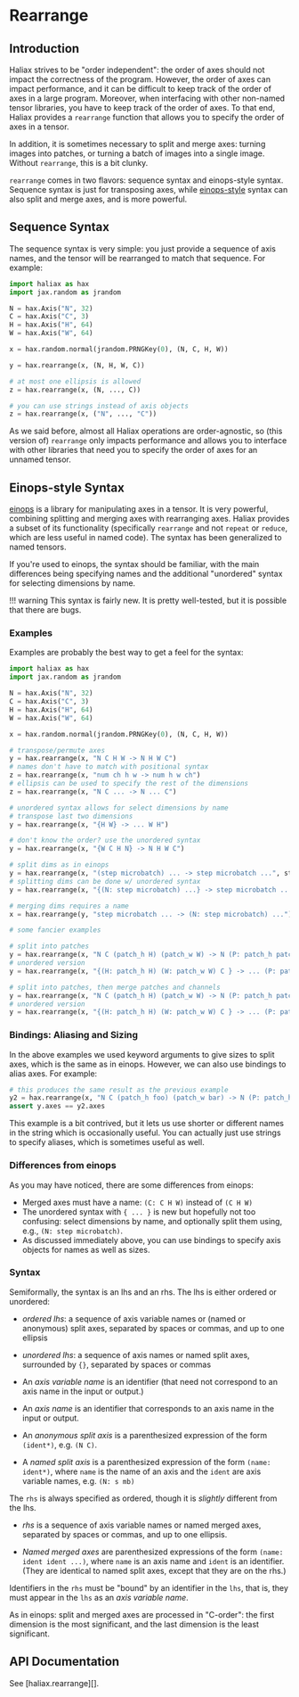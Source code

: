 # Rearrange

## Introduction

Haliax strives to be "order independent": the order of axes should not impact the correctness
of the program. However, the order of axes can impact performance, and it can be difficult to
keep track of the order of axes in a large program. Moreover, when interfacing with other
non-named tensor libraries, you have to keep track of the order of axes. To that end, Haliax
provides a `rearrange` function that allows you to specify the order of axes in a tensor.

In addition, it is sometimes necessary to split and merge axes: turning images into patches,
or turning a batch of images into a single image. Without `rearrange`, this is a bit clunky.

`rearrange` comes in two flavors: sequence syntax and einops-style syntax. Sequence
syntax is just for transposing axes, while [einops-style](https://einops.rocks/) syntax can also split and merge
axes, and is more powerful.

## Sequence Syntax

The sequence syntax is very simple: you just provide a sequence of axis names, and the tensor
will be rearranged to match that sequence. For example:

```python
import haliax as hax
import jax.random as jrandom

N = hax.Axis("N", 32)
C = hax.Axis("C", 3)
H = hax.Axis("H", 64)
W = hax.Axis("W", 64)

x = hax.random.normal(jrandom.PRNGKey(0), (N, C, H, W))

y = hax.rearrange(x, (N, H, W, C))

# at most one ellipsis is allowed
z = hax.rearrange(x, (N, ..., C))

# you can use strings instead of axis objects
z = hax.rearrange(x, ("N", ..., "C"))
```

As we said before, almost all Haliax operations are order-agnostic, so (this version of) `rearrange` only impacts performance
and allows you to interface with other libraries that need you to specify the order of axes
for an unnamed tensor.

## Einops-style Syntax

[einops](https://einops.rocks/) is a library for manipulating axes in a tensor. It is very powerful,
combining splitting and merging axes with rearranging axes. Haliax provides a subset of its functionality
(specifically `rearrange` and not `repeat` or `reduce`, which are less useful in named code). The syntax has been generalized to named
tensors.

If you're used to einops, the syntax should be familiar, with the main differences being specifying names
and the additional "unordered" syntax for selecting dimensions by name.

!!! warning
    This syntax is fairly new. It is pretty well-tested, but it is possible that there are bugs.

### Examples

Examples are probably the best way to get a feel for the syntax:

```python
import haliax as hax
import jax.random as jrandom

N = hax.Axis("N", 32)
C = hax.Axis("C", 3)
H = hax.Axis("H", 64)
W = hax.Axis("W", 64)

x = hax.random.normal(jrandom.PRNGKey(0), (N, C, H, W))

# transpose/permute axes
y = hax.rearrange(x, "N C H W -> N H W C")
# names don't have to match with positional syntax
z = hax.rearrange(x, "num ch h w -> num h w ch")
# ellipsis can be used to specify the rest of the dimensions
z = hax.rearrange(x, "N C ... -> N ... C")

# unordered syntax allows for select dimensions by name
# transpose last two dimensions
y = hax.rearrange(x, "{H W} -> ... W H")

# don't know the order? use the unordered syntax
y = hax.rearrange(x, "{W C H N} -> N H W C")

# split dims as in einops
y = hax.rearrange(x, "(step microbatch) ... -> step microbatch ...", step=4)
# splitting dims can be done w/ unordered syntax
y = hax.rearrange(x, "{(N: step microbatch) ...} -> step microbatch ...", step=4)

# merging dims requires a name
x = hax.rearrange(y, "step microbatch ... -> (N: step microbatch) ...")

# some fancier examples

# split into patches
y = hax.rearrange(x, "N C (patch_h H) (patch_w W) -> N (P: patch_h patch_w) C H W", H=4, W=4)
# unordered version
y = hax.rearrange(x, "{(H: patch_h H) (W: patch_w W) C } -> ... (P: patch_h patch_w) C H W", H=4, W=4)

# split into patches, then merge patches and channels
y = hax.rearrange(x, "N C (patch_h H) (patch_w W) -> N (P: patch_h patch_w) (C: C H W)", H=4, W=4)
# unordered version
y = hax.rearrange(x, "{(H: patch_h H) (W: patch_w W) C } -> ... (P: patch_h patch_w) (C: C H W)", H=4, W=4)
```

### Bindings: Aliasing and Sizing

In the above examples we used keyword arguments to give sizes to split axes, which is the same
as in einops. However, we can also use bindings to alias axes. For example:

```python
# this produces the same result as the previous example
y2 = hax.rearrange(x, "N C (patch_h foo) (patch_w bar) -> N (P: patch_h patch_w) (C: C foo bar)", foo=hax.Axis("H", 4), bar=hax.Axis("W", 4))
assert y.axes == y2.axes
```

This example is a bit contrived, but it lets us use shorter or different names in the string which is occasionally useful.
You can actually just use strings to specify aliases, which is sometimes useful as well.


### Differences from einops

As you may have noticed, there are some differences from einops:

* Merged axes must have a name: `(C: C H W)` instead of `(C H W)`
* The unordered syntax with `{ ... }` is new but hopefully not too confusing: select dimensions by name, and optionally split them using, e.g., `(N: step microbatch)`.
* As discussed immediately above, you can use bindings to specify axis objects for names as well as sizes.

### Syntax

Semiformally, the syntax is an lhs and an rhs. The lhs is either ordered or unordered:

* *ordered lhs*: a sequence of axis variable names or (named or anonymous) split axes, separated by spaces or commas, and up to one ellipsis
* *unordered lhs*: a sequence of axis names or named split axes, surrounded by `{}`, separated by spaces or commas

* An *axis variable name* is an identifier (that need not correspond to an axis name in the input or output.)
* An *axis name* is an identifier that corresponds to an axis name in the input or output.
* An *anonymous split axis* is a parenthesized expression of the form `(ident*)`, e.g. `(N C)`.
* A *named split axis* is a parenthesized expression of the form `(name: ident*)`, where `name` is the name of an axis and the `ident` are axis variable names, e.g. `(N: s mb)`

The `rhs` is always specified as ordered, though it is *slightly* different from the lhs.
* *rhs* is a sequence of axis variable names or named merged axes, separated by spaces or commas, and up to one ellipsis.

* *Named merged axes* are parenthesized expressions of the form `(name: ident ident ...)`, where `name` is an axis name and `ident` is an identifier.
(They are identical to named split axes, except that they are on the rhs.)

Identifiers in the `rhs` must be "bound" by an identifier in the `lhs`, that is, they must appear in the `lhs` as an *axis variable name*.

As in einops: split and merged axes are processed in "C-order": the first dimension is the most significant, and the
last dimension is the least significant.


## API Documentation

See [haliax.rearrange][].
